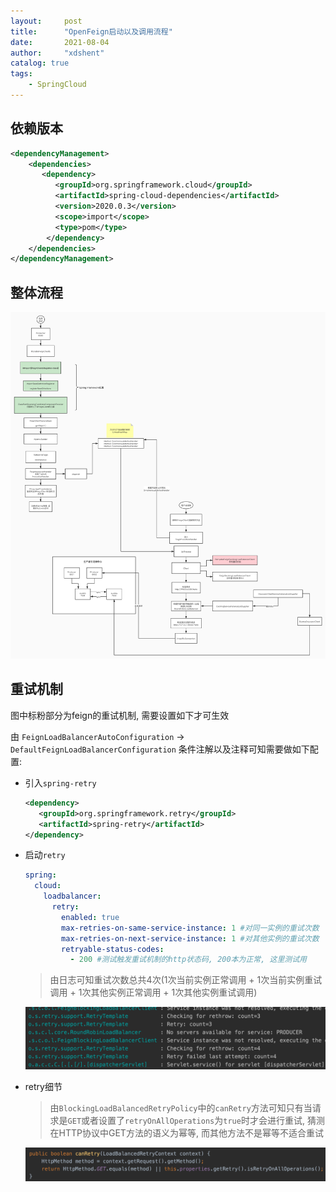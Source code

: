 ```yaml
---
layout:     post
title:      "OpenFeign启动以及调用流程"
date:       2021-08-04
author:     "xdshent"
catalog: true
tags:
    - SpringCloud
---
```


## 依赖版本

```xml
<dependencyManagement>
    <dependencies>
       <dependency>
          <groupId>org.springframework.cloud</groupId>
          <artifactId>spring-cloud-dependencies</artifactId>
          <version>2020.0.3</version>
          <scope>import</scope>
          <type>pom</type>
        </dependency>
    </dependencies>
</dependencyManagement>
```



## 整体流程

![OpenFeign整体流程](/img/assets/spring-cloud/open-feign/open-feign-process.jpg)



## 重试机制

图中标粉部分为feign的重试机制, 需要设置如下才可生效

由 `FeignLoadBalancerAutoConfiguration` -> `DefaultFeignLoadBalancerConfiguration`  条件注解以及注释可知需要做如下配置:

* 引入`spring-retry`

  ```xml
  <dependency>
     <groupId>org.springframework.retry</groupId>
     <artifactId>spring-retry</artifactId>
  </dependency>
  ```

* 启动`retry`

  ```yaml
  spring:
    cloud:
      loadbalancer:
        retry:
          enabled: true
          max-retries-on-same-service-instance: 1 #对同一实例的重试次数
          max-retries-on-next-service-instance: 1 #对其他实例的重试次数
          retryable-status-codes:
            - 200 #测试触发重试机制的http状态码, 200本为正常, 这里测试用
  ```

  > 由日志可知重试次数总共4次(1次当前实例正常调用 + 1次当前实例重试调用 + 1次其他实例正常调用 + 1次其他实例重试调用)

  ![重试次数日志](/img/assets/spring-cloud/open-feign/retry-log.png)

* retry细节

  > 由`BlockingLoadBalancedRetryPolicy`中的`canRetry`方法可知只有当请求是`GET`或者设置了`retryOnAllOperations`为`true`时才会进行重试, 猜测在HTTP协议中GET方法的语义为幂等, 而其他方法不是幂等不适合重试

  ![retry细节](/img/assets/spring-cloud/open-feign/can-retry.png)